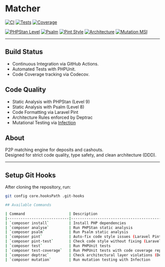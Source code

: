 # Matcher

[![CI](https://github.com/haspadar/matcher/actions/workflows/ci.yml/badge.svg)](https://github.com/haspadar/matcher/actions/workflows/ci.yml)
[![Tests](https://img.shields.io/badge/Tests-Passing-brightgreen)](https://github.com/haspadar/matcher/actions/workflows/ci.yml)
[![Coverage](https://codecov.io/gh/haspadar/matcher/branch/main/graph/badge.svg)](https://codecov.io/gh/haspadar/matcher)

[![PHPStan Level](https://img.shields.io/badge/PHPStan-Level%209-brightgreen)](https://phpstan.org/)
[![Psalm](https://img.shields.io/badge/psalm-level%208-brightgreen)](https://psalm.dev)
[![Pint Style](https://img.shields.io/badge/Code%20Style-PSR--12-blue)](https://github.com/laravel/pint)
[![Architecture](https://img.shields.io/badge/Architecture-Deptrac-brightgreen)](https://github.com/qossmic/deptrac)
[![Mutation MSI](https://img.shields.io/badge/Mutation%20MSI-72%25-yellowgreen)](https://infection.github.io/)

---

## Build Status

- Continuous Integration via GitHub Actions.
- Automated Tests with PHPUnit.
- Code Coverage tracking via Codecov.

## Code Quality

- Static Analysis with PHPStan (Level 9)
- Static Analysis with Psalm (Level 8)
- Code Formatting via Laravel Pint
- Architecture Rules enforced by Deptrac
- Muta­tional Testing via [Infection](https://infection.github.io/)

## About

P2P matching engine for deposits and cashouts.  
Designed for strict code quality, type safety, and clean architecture (DDD).

---

## Setup Git Hooks

After cloning the repository, run:

```bash
git config core.hooksPath .git-hooks

## Available Commands

| Command                    | Description                                    |
|----------------------------|------------------------------------------------|
| `composer install`         | Install PHP dependencies                       |
| `composer analyse`         | Run PHPStan static analysis                    |
| `composer psalm`           | Run Psalm static analysis                      |
| `composer pint`            | Auto-fix code style issues (Laravel Pint)      |
| `composer pint-test`       | Check code style without fixing (Laravel Pint) |
| `composer test`            | Run PHPUnit tests                              |
| `composer test-coverage`   | Run PHPUnit tests with code coverage report    |
| `composer deptrac`         | Check architectural layer violations (Deptrac) |
| `composer mutation`        | Run mutation testing with Infection            |